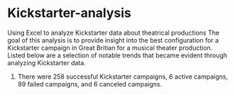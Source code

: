 # Kickstarter-analysis
Using Excel to analyze Kickstarter data about theatrical productions
The goal of this analysis is to provide insight into the best configuration for a Kickstarter campaign in Great Britian for a musical theater production.
Listed below are a selection of notable trends that became evident through analyzing Kickstarter data. 
1. There were 258 successful Kickstarter campaigns, 6 active campaigns, 89 failed campaigns, and 6 canceled campaigns.
